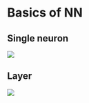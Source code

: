 # Basics of NN

## Single neuron
<image src ="https://github.com/Anant-mishra1729/Neural-network-from-Scratch/blob/main/Basics/Neuron.svg">

## Layer
<image src ="https://github.com/Anant-mishra1729/Neural-network-from-Scratch/blob/main/Basics/Layer.svg">
